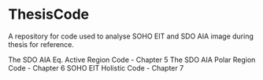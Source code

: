 # ThesisCode
A repository for code used to analyse SOHO EIT and SDO AIA image during thesis for reference.

The SDO AIA Eq. Active Region Code - Chapter 5
The SDO AIA Polar Region Code - Chapter 6
SOHO EIT Holistic Code - Chapter 7
